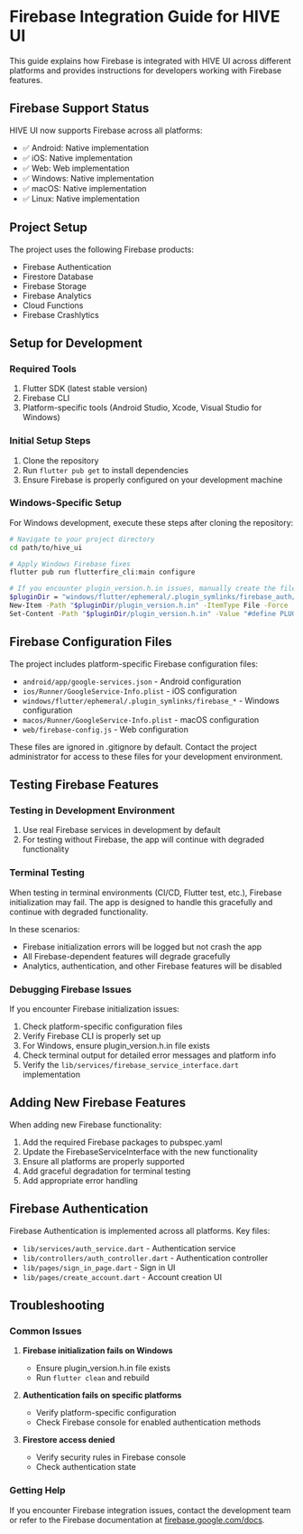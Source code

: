 # Firebase Integration Guide for HIVE UI

This guide explains how Firebase is integrated with HIVE UI across different platforms and provides instructions for developers working with Firebase features.

## Firebase Support Status

HIVE UI now supports Firebase across all platforms:

- ✅ Android: Native implementation
- ✅ iOS: Native implementation
- ✅ Web: Web implementation
- ✅ Windows: Native implementation
- ✅ macOS: Native implementation
- ✅ Linux: Native implementation

## Project Setup

The project uses the following Firebase products:

- Firebase Authentication
- Firestore Database
- Firebase Storage
- Firebase Analytics
- Cloud Functions
- Firebase Crashlytics

## Setup for Development

### Required Tools

1. Flutter SDK (latest stable version)
2. Firebase CLI
3. Platform-specific tools (Android Studio, Xcode, Visual Studio for Windows)

### Initial Setup Steps

1. Clone the repository
2. Run `flutter pub get` to install dependencies
3. Ensure Firebase is properly configured on your development machine

### Windows-Specific Setup

For Windows development, execute these steps after cloning the repository:

```bash
# Navigate to your project directory
cd path/to/hive_ui

# Apply Windows Firebase fixes
flutter pub run flutterfire_cli:main configure

# If you encounter plugin_version.h.in issues, manually create the file:
$pluginDir = "windows/flutter/ephemeral/.plugin_symlinks/firebase_auth/windows"
New-Item -Path "$pluginDir/plugin_version.h.in" -ItemType File -Force
Set-Content -Path "$pluginDir/plugin_version.h.in" -Value "#define PLUGIN_VERSION ""@PLUGIN_VERSION@"""
```

## Firebase Configuration Files

The project includes platform-specific Firebase configuration files:

- `android/app/google-services.json` - Android configuration
- `ios/Runner/GoogleService-Info.plist` - iOS configuration
- `windows/flutter/ephemeral/.plugin_symlinks/firebase_*` - Windows configuration
- `macos/Runner/GoogleService-Info.plist` - macOS configuration
- `web/firebase-config.js` - Web configuration

These files are ignored in .gitignore by default. Contact the project administrator for access to these files for your development environment.

## Testing Firebase Features

### Testing in Development Environment

1. Use real Firebase services in development by default
2. For testing without Firebase, the app will continue with degraded functionality

### Terminal Testing

When testing in terminal environments (CI/CD, Flutter test, etc.), Firebase initialization may fail. The app is designed to handle this gracefully and continue with degraded functionality.

In these scenarios:
- Firebase initialization errors will be logged but not crash the app
- All Firebase-dependent features will degrade gracefully
- Analytics, authentication, and other Firebase features will be disabled

### Debugging Firebase Issues

If you encounter Firebase initialization issues:

1. Check platform-specific configuration files
2. Verify Firebase CLI is properly set up
3. For Windows, ensure plugin_version.h.in file exists
4. Check terminal output for detailed error messages and platform info
5. Verify the `lib/services/firebase_service_interface.dart` implementation

## Adding New Firebase Features

When adding new Firebase functionality:

1. Add the required Firebase packages to pubspec.yaml
2. Update the FirebaseServiceInterface with the new functionality
3. Ensure all platforms are properly supported
4. Add graceful degradation for terminal testing
5. Add appropriate error handling

## Firebase Authentication

Firebase Authentication is implemented across all platforms. Key files:

- `lib/services/auth_service.dart` - Authentication service
- `lib/controllers/auth_controller.dart` - Authentication controller
- `lib/pages/sign_in_page.dart` - Sign in UI
- `lib/pages/create_account.dart` - Account creation UI

## Troubleshooting

### Common Issues

1. **Firebase initialization fails on Windows**
   - Ensure plugin_version.h.in file exists
   - Run `flutter clean` and rebuild

2. **Authentication fails on specific platforms**
   - Verify platform-specific configuration
   - Check Firebase console for enabled authentication methods

3. **Firestore access denied**
   - Verify security rules in Firebase console
   - Check authentication state

### Getting Help

If you encounter Firebase integration issues, contact the development team or refer to the Firebase documentation at [firebase.google.com/docs](https://firebase.google.com/docs). 